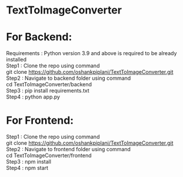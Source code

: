# TextToImageConverter
# For Backend:
  Requirements :
  Python version 3.9 and above is required to be already installed\
  Step1 : Clone the repo using command\
  git clone https://github.com/oshankpiplani/TextToImageConverter.git \
  Step2 : Navigate to backend folder using command\
  cd TextToImageConverter/backend\
  Step3 : pip install requirements.txt\
  Step4 : python app.py
# For Frontend:
  Step1 : Clone the repo using command\
  git clone https://github.com/oshankpiplani/TextToImageConverter.git \
  Step2 : Navigate to frontend folder using command\
  cd TextToImageConverter/frontend\
  Step3 : npm install\
  Step4 : npm start
